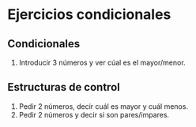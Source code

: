 # Ejercicios condicionales

## Condicionales
1. Introducir 3 números y ver cúal es el mayor/menor.

## Estructuras de control

1. Pedir 2 números, decir cuál es mayor y cuál menos.
2. Pedir 2 números y decir si son pares/impares. 